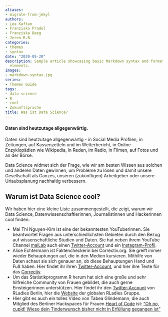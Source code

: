 ```yaml
---
aliases:
- migrate-from-jekyl
authors:
- Lea Kaftan
- Franziska Pradel
- Franziska Deeg
- Jeren R.B.
categories:
- themes
- syntax
date: "2020-05-20"
description: Sample article showcasing basic Markdown syntax and formatting for HTML
  elements.
images:
- markdown-syntax.jpg
series:
- Themes Guide
tags:
- data science
- R
- cool
- Zukunftsprache
title: Was ist Data Science?
---
```



#### Daten sind heutzutage allgegenwärtig.

<!--more-->
Daten sind heutzutage allgegenwärtig - in Social Media Profilen, in Zeitungen, auf Kassenzetteln und im Wetterbericht, in Online-Enzyklopädien wie Wikipedia, in Reden, im Radio, in Filmen, auf Fotos und an der Börse. 

Data Science widmet sich der Frage, wie wir am besten Wissen aus solchen und anderen Daten gewinnen, um Probleme zu lösen und damit unsere Gesellschaft als Ganzes, unseren (zukünftigen) Arbeitgeber oder unsere Urlaubsplanung nachhaltig verbessern. 

## Warum ist Data Science cool?

Wir haben hier eine kleine Liste zusammengestellt, die zeigt, warum wir Data Science, Datenwissenschaftlerinnen, Journalistinnen und Hackerinnen cool finden:

* Mai Thi Nguyen-Kim ist eine der bekanntesten YouTuberinnen. Sie beantwortet Fragen aus unterschiedlichsten Gebieten durch den Bezug auf wissenschaftliche Studien und Daten. Sie hat neben ihrem YouTube Channel [maiLab](https://www.youtube.com/channel/UCyHDQ5C6z1NDmJ4g6SerW8g) auch einen [Twitter-Account](https://twitter.com/maithi_nk) und ein [Instagram-Profil](https://www.instagram.com/maithink/?hl=de). 
* Alice Echtermann ist Faktencheckerin bei Correctiv.org. Sie greift immer wieder Behauptungen auf, die in den Medien kursieren. Mithilfe von Daten schaut sie sich genauer an, ob diese Behauptungen Hand und Fuß haben. Hier findet ihr ihren [Twitter-Account](https://twitter.com/echt_alice), und hier ihre Texte für das [Correctiv](https://correctiv.org/team/alice-echtermann/). 
* Um das Statistikprogramm R herum hat sich eine große und sehr hilfreiche Community von Frauen gebildet, die auch gerne Einsteigerinnen unterstützen. Hier findet ihr den [Twitter-Account](https://twitter.com/rladiesberlin?lang=de) von RLadies Berlin, hier die [Website](https://rladies.org/) der globalen RLadies Gruppe.
* Hier gibt es auch ein tolles Video von Tabea Glindemann, die auch Mitglied des Berliner Hackspaces für Frauen [Heart of Code](http://heartofcode.org/) ist:
[“Oh no, cupid! Wieso dein Tinderwunsch bisher nicht in Erfüllung gegangen ist”](https://youtu.be/YTszyCtVVWg) 


